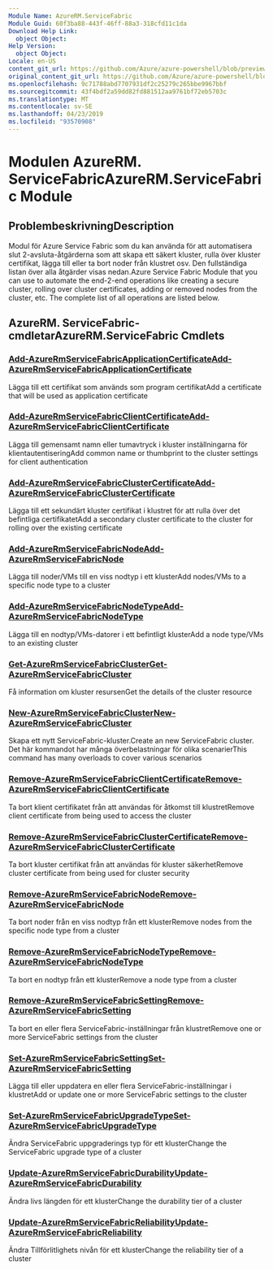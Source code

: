 ```yaml
---
Module Name: AzureRM.ServiceFabric
Module Guid: 60f3ba88-443f-46ff-88a3-318cfd11c1da
Download Help Link:
  object Object: 
Help Version:
  object Object: 
Locale: en-US
content_git_url: https://github.com/Azure/azure-powershell/blob/preview/src/ResourceManager/ServiceFabric/Commands.ServiceFabric/help/AzureRM.ServiceFabric.md
original_content_git_url: https://github.com/Azure/azure-powershell/blob/preview/src/ResourceManager/ServiceFabric/Commands.ServiceFabric/help/AzureRM.ServiceFabric.md
ms.openlocfilehash: 9c71788abd7707931df2c25279c265bbe9967bbf
ms.sourcegitcommit: 43f4bdf2a59dd82fd881512aa9761bf72eb5703c
ms.translationtype: MT
ms.contentlocale: sv-SE
ms.lasthandoff: 04/23/2019
ms.locfileid: "93570908"
---
```

# <span data-ttu-id="3543a-101">Modulen AzureRM. ServiceFabric</span><span class="sxs-lookup"><span data-stu-id="3543a-101">AzureRM.ServiceFabric Module</span></span>
## <span data-ttu-id="3543a-102">Problembeskrivning</span><span class="sxs-lookup"><span data-stu-id="3543a-102">Description</span></span>
<span data-ttu-id="3543a-103">Modul för Azure Service Fabric som du kan använda för att automatisera slut 2-avsluta-åtgärderna som att skapa ett säkert kluster, rulla över kluster certifikat, lägga till eller ta bort noder från klustret osv. Den fullständiga listan över alla åtgärder visas nedan.</span><span class="sxs-lookup"><span data-stu-id="3543a-103">Azure Service Fabric Module that you can use to automate the end-2-end operations like creating a secure cluster, rolling over cluster certificates, adding or removed nodes from the cluster, etc. The complete list of all operations are listed below.</span></span>

## <span data-ttu-id="3543a-104">AzureRM. ServiceFabric-cmdletar</span><span class="sxs-lookup"><span data-stu-id="3543a-104">AzureRM.ServiceFabric Cmdlets</span></span>
### [<span data-ttu-id="3543a-105">Add-AzureRmServiceFabricApplicationCertificate</span><span class="sxs-lookup"><span data-stu-id="3543a-105">Add-AzureRmServiceFabricApplicationCertificate</span></span>](Add-AzureRmServiceFabricApplicationCertificate.md)
<span data-ttu-id="3543a-106">Lägga till ett certifikat som används som program certifikat</span><span class="sxs-lookup"><span data-stu-id="3543a-106">Add a certificate that will be used as application certificate</span></span>

### [<span data-ttu-id="3543a-107">Add-AzureRmServiceFabricClientCertificate</span><span class="sxs-lookup"><span data-stu-id="3543a-107">Add-AzureRmServiceFabricClientCertificate</span></span>](Add-AzureRmServiceFabricClientCertificate.md)
<span data-ttu-id="3543a-108">Lägga till gemensamt namn eller tumavtryck i kluster inställningarna för klientautentisering</span><span class="sxs-lookup"><span data-stu-id="3543a-108">Add common name or thumbprint to the cluster settings for client authentication</span></span>

### [<span data-ttu-id="3543a-109">Add-AzureRmServiceFabricClusterCertificate</span><span class="sxs-lookup"><span data-stu-id="3543a-109">Add-AzureRmServiceFabricClusterCertificate</span></span>](Add-AzureRmServiceFabricClusterCertificate.md)
<span data-ttu-id="3543a-110">Lägga till ett sekundärt kluster certifikat i klustret för att rulla över det befintliga certifikatet</span><span class="sxs-lookup"><span data-stu-id="3543a-110">Add a secondary cluster certificate to the cluster for rolling over the existing certificate</span></span> 

### [<span data-ttu-id="3543a-111">Add-AzureRmServiceFabricNode</span><span class="sxs-lookup"><span data-stu-id="3543a-111">Add-AzureRmServiceFabricNode</span></span>](Add-AzureRmServiceFabricNode.md)
<span data-ttu-id="3543a-112">Lägga till noder/VMs till en viss nodtyp i ett kluster</span><span class="sxs-lookup"><span data-stu-id="3543a-112">Add nodes/VMs to a specific node type to a cluster</span></span>

### [<span data-ttu-id="3543a-113">Add-AzureRmServiceFabricNodeType</span><span class="sxs-lookup"><span data-stu-id="3543a-113">Add-AzureRmServiceFabricNodeType</span></span>](Add-AzureRmServiceFabricNodeType.md)
<span data-ttu-id="3543a-114">Lägga till en nodtyp/VMs-datorer i ett befintligt kluster</span><span class="sxs-lookup"><span data-stu-id="3543a-114">Add a node type/VMs to an existing cluster</span></span>

### [<span data-ttu-id="3543a-115">Get-AzureRmServiceFabricCluster</span><span class="sxs-lookup"><span data-stu-id="3543a-115">Get-AzureRmServiceFabricCluster</span></span>](Get-AzureRmServiceFabricCluster.md)
<span data-ttu-id="3543a-116">Få information om kluster resursen</span><span class="sxs-lookup"><span data-stu-id="3543a-116">Get the details of the cluster resource</span></span> 

### [<span data-ttu-id="3543a-117">New-AzureRmServiceFabricCluster</span><span class="sxs-lookup"><span data-stu-id="3543a-117">New-AzureRmServiceFabricCluster</span></span>](New-AzureRmServiceFabricCluster.md)
<span data-ttu-id="3543a-118">Skapa ett nytt ServiceFabric-kluster.</span><span class="sxs-lookup"><span data-stu-id="3543a-118">Create an new ServiceFabric cluster.</span></span> <span data-ttu-id="3543a-119">Det här kommandot har många överbelastningar för olika scenarier</span><span class="sxs-lookup"><span data-stu-id="3543a-119">This command has many overloads to cover various scenarios</span></span>

### [<span data-ttu-id="3543a-120">Remove-AzureRmServiceFabricClientCertificate</span><span class="sxs-lookup"><span data-stu-id="3543a-120">Remove-AzureRmServiceFabricClientCertificate</span></span>](Remove-AzureRmServiceFabricClientCertificate.md)
<span data-ttu-id="3543a-121">Ta bort klient certifikatet från att användas för åtkomst till klustret</span><span class="sxs-lookup"><span data-stu-id="3543a-121">Remove client certificate from being used to access the cluster</span></span>

### [<span data-ttu-id="3543a-122">Remove-AzureRmServiceFabricClusterCertificate</span><span class="sxs-lookup"><span data-stu-id="3543a-122">Remove-AzureRmServiceFabricClusterCertificate</span></span>](Remove-AzureRmServiceFabricClusterCertificate.md)
<span data-ttu-id="3543a-123">Ta bort kluster certifikat från att användas för kluster säkerhet</span><span class="sxs-lookup"><span data-stu-id="3543a-123">Remove cluster certificate from being used for cluster security</span></span>

### [<span data-ttu-id="3543a-124">Remove-AzureRmServiceFabricNode</span><span class="sxs-lookup"><span data-stu-id="3543a-124">Remove-AzureRmServiceFabricNode</span></span>](Remove-AzureRmServiceFabricNode.md)
<span data-ttu-id="3543a-125">Ta bort noder från en viss nodtyp från ett kluster</span><span class="sxs-lookup"><span data-stu-id="3543a-125">Remove nodes from the specific node type from a cluster</span></span>

### [<span data-ttu-id="3543a-126">Remove-AzureRmServiceFabricNodeType</span><span class="sxs-lookup"><span data-stu-id="3543a-126">Remove-AzureRmServiceFabricNodeType</span></span>](Remove-AzureRmServiceFabricNodeType.md)
<span data-ttu-id="3543a-127">Ta bort en nodtyp från ett kluster</span><span class="sxs-lookup"><span data-stu-id="3543a-127">Remove a node type from a cluster</span></span>

### [<span data-ttu-id="3543a-128">Remove-AzureRmServiceFabricSetting</span><span class="sxs-lookup"><span data-stu-id="3543a-128">Remove-AzureRmServiceFabricSetting</span></span>](Remove-AzureRmServiceFabricSetting.md)
<span data-ttu-id="3543a-129">Ta bort en eller flera ServiceFabric-inställningar från klustret</span><span class="sxs-lookup"><span data-stu-id="3543a-129">Remove one or more ServiceFabric settings from the cluster</span></span>

### [<span data-ttu-id="3543a-130">Set-AzureRmServiceFabricSetting</span><span class="sxs-lookup"><span data-stu-id="3543a-130">Set-AzureRmServiceFabricSetting</span></span>](Set-AzureRmServiceFabricSetting.md)
<span data-ttu-id="3543a-131">Lägga till eller uppdatera en eller flera ServiceFabric-inställningar i klustret</span><span class="sxs-lookup"><span data-stu-id="3543a-131">Add or update one or more ServiceFabric settings to the cluster</span></span>

### [<span data-ttu-id="3543a-132">Set-AzureRmServiceFabricUpgradeType</span><span class="sxs-lookup"><span data-stu-id="3543a-132">Set-AzureRmServiceFabricUpgradeType</span></span>](Set-AzureRmServiceFabricUpgradeType.md)
<span data-ttu-id="3543a-133">Ändra ServiceFabric uppgraderings typ för ett kluster</span><span class="sxs-lookup"><span data-stu-id="3543a-133">Change the ServiceFabric upgrade type of a cluster</span></span>

### [<span data-ttu-id="3543a-134">Update-AzureRmServiceFabricDurability</span><span class="sxs-lookup"><span data-stu-id="3543a-134">Update-AzureRmServiceFabricDurability</span></span>](Update-AzureRmServiceFabricDurability.md)
<span data-ttu-id="3543a-135">Ändra livs längden för ett kluster</span><span class="sxs-lookup"><span data-stu-id="3543a-135">Change the durability tier of a cluster</span></span>

### [<span data-ttu-id="3543a-136">Update-AzureRmServiceFabricReliability</span><span class="sxs-lookup"><span data-stu-id="3543a-136">Update-AzureRmServiceFabricReliability</span></span>](Update-AzureRmServiceFabricReliability.md)
<span data-ttu-id="3543a-137">Ändra Tillförlitlighets nivån för ett kluster</span><span class="sxs-lookup"><span data-stu-id="3543a-137">Change the reliability tier of a cluster</span></span>
